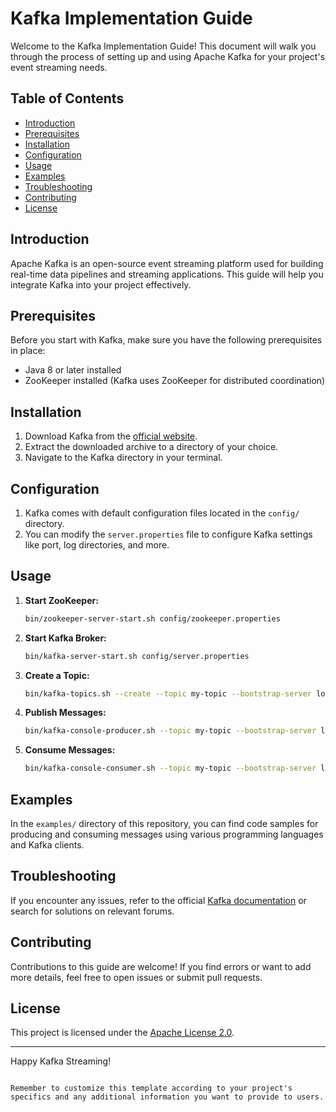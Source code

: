 # Kafka Implementation Guide

Welcome to the Kafka Implementation Guide! This document will walk you through the process of setting up and using Apache Kafka for your project's event streaming needs.

## Table of Contents
- [Introduction](#introduction)
- [Prerequisites](#prerequisites)
- [Installation](#installation)
- [Configuration](#configuration)
- [Usage](#usage)
- [Examples](#examples)
- [Troubleshooting](#troubleshooting)
- [Contributing](#contributing)
- [License](#license)

## Introduction
Apache Kafka is an open-source event streaming platform used for building real-time data pipelines and streaming applications. This guide will help you integrate Kafka into your project effectively.

## Prerequisites
Before you start with Kafka, make sure you have the following prerequisites in place:
- Java 8 or later installed
- ZooKeeper installed (Kafka uses ZooKeeper for distributed coordination)

## Installation
1. Download Kafka from the [official website](https://kafka.apache.org/downloads).
2. Extract the downloaded archive to a directory of your choice.
3. Navigate to the Kafka directory in your terminal.

## Configuration
1. Kafka comes with default configuration files located in the `config/` directory.
2. You can modify the `server.properties` file to configure Kafka settings like port, log directories, and more.

## Usage
1. **Start ZooKeeper:**
   ```sh
   bin/zookeeper-server-start.sh config/zookeeper.properties
   ```

2. **Start Kafka Broker:**
   ```sh
   bin/kafka-server-start.sh config/server.properties
   ```

3. **Create a Topic:**
   ```sh
   bin/kafka-topics.sh --create --topic my-topic --bootstrap-server localhost:9092 --partitions 3 --replication-factor 1
   ```

4. **Publish Messages:**
   ```sh
   bin/kafka-console-producer.sh --topic my-topic --bootstrap-server localhost:9092
   ```

5. **Consume Messages:**
   ```sh
   bin/kafka-console-consumer.sh --topic my-topic --bootstrap-server localhost:9092
   ```

## Examples
In the `examples/` directory of this repository, you can find code samples for producing and consuming messages using various programming languages and Kafka clients.

## Troubleshooting
If you encounter any issues, refer to the official [Kafka documentation](https://kafka.apache.org/documentation/) or search for solutions on relevant forums.

## Contributing
Contributions to this guide are welcome! If you find errors or want to add more details, feel free to open issues or submit pull requests.

## License
This project is licensed under the [Apache License 2.0](LICENSE).

---

Happy Kafka Streaming!
```

Remember to customize this template according to your project's specifics and any additional information you want to provide to users.
